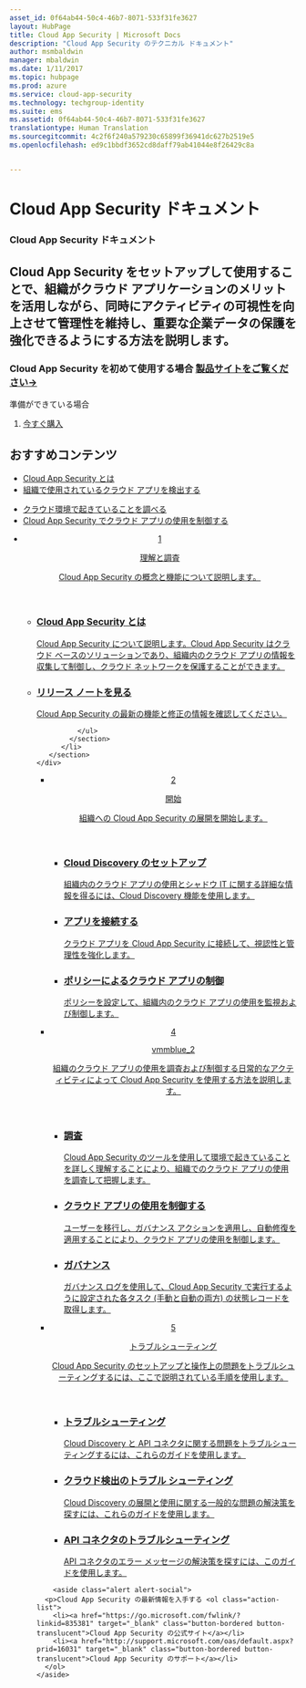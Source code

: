 ```yaml
---
asset_id: 0f64ab44-50c4-46b7-8071-533f31fe3627
layout: HubPage
title: Cloud App Security | Microsoft Docs
description: "Cloud App Security のテクニカル ドキュメント"
author: msmbaldwin
manager: mbaldwin
ms.date: 1/11/2017
ms.topic: hubpage
ms.prod: azure
ms.service: cloud-app-security
ms.technology: techgroup-identity
ms.suite: ems
ms.assetid: 0f64ab44-50c4-46b7-8071-533f31fe3627
translationtype: Human Translation
ms.sourcegitcommit: 4c2f6f240a579230c65899f36941dc627b2519e5
ms.openlocfilehash: ed9c1bbdf3652cd8daff79ab41044e8f26429c8a


---
```


# <a name="cloud-app-security-documentation"></a>Cloud App Security ドキュメント
<article id="main">
    <section id="hero-content">
      <h1>Cloud App Security ドキュメント</h1>
      <h2>Cloud App Security をセットアップして使用することで、組織がクラウド アプリケーションのメリットを活用しながら、同時にアクティビティの可視性を向上させて管理性を維持し、重要な企業データの保護を強化できるようにする方法を説明します。 </h2>
      <h3>Cloud App Security を初めて使用する場合 <a href="https://go.microsoft.com/fwlink/?linkid=835379" target="_blank">製品サイトをご覧ください&rarr;</a></h3>
    </section>
    <aside class="alert section-border">
        <p>準備ができている場合</p>
        <ol class="action-list">
            <li><a href="https://go.microsoft.com/fwlink/?linkid=835380" target="_blank" class="button-bordered button-translucent">今すぐ購入</a></li>
        </ol>
    </aside>
    <section id="featured" class="container">
      <h2 class="section-heading"><span class="icon icon-warning"></span> おすすめコンテンツ</h2>
      <div class="features row">
        <ul class="column column-half">
          <li><a href="./what-is-cloud-app-security.md">Cloud App Security とは</a></li>
          <li><a href="./set-up-cloud-discovery.md">組織で使用されているクラウド アプリを検出する</a></li>
        </ul>
        <ul class="column column-half">
          <li><a href="./investigate.md">クラウド環境で起きていることを調べる</a></li>
          <li><a href="./control.md">Cloud App Security でクラウド アプリの使用を制御する</a></li>
        </ul>
      </div>
    </section>
    <div id="journeys">
      <section class="container">
        <ul class="journeys-list">
          <li class="journey-step">
            <header class="journey-step-header row">
              <a href="./what-is-cloud-app-security.md">
                <div class="title column-third">
                  <span class="step-number">1</span>
                  <p>理解と調査</p>
                </div>
                <p class="description column-two-thirds">Cloud App Security の概念と機能について説明します。</p>
              </a>
            </header>
            <section class="journey-step-elements content">
              <ul class="row">
                <li class="column-third">
                  <a href="./what-is-cloud-app-security.md">
                    <h3>Cloud App Security とは</h3>
                    <p>Cloud App Security について説明します。Cloud App Security はクラウド ベースのソリューションであり、組織内のクラウド アプリの情報を収集して制御し、クラウド ネットワークを保護することができます。</p>
                  </a>
                </li>
                <li class="column-third">
                  <a href="./release-notes.md">
                    <h3>リリース ノートを見る</h3>
                    <p>Cloud App Security の最新の機能と修正の情報を確認してください。</p>
                  </a>
                </li>
                
              </ul>
            </section>
          </li>
       </section>
    </div>
<div id="journeys">
      <section class="container">
        <ul class="journeys-list">
          <li class="journey-step">
            <header class="journey-step-header row">
              <a href="./getting-started-with-cloud-app-security.md">
                <div class="title column-third">
                  <span class="step-number">2</span>
                  <p>開始</p>
                </div>
                <p class="description column-two-thirds">組織への Cloud App Security の展開を開始します。</p>
              </a>
            </header>
            <section class="journey-step-elements content">
              <ul class="row">
                <li class="column-third">
                  <a href="./set-up-cloud-discovery.md">
                    <h3>Cloud Discovery のセットアップ</h3>
                    <p>組織内のクラウド アプリの使用とシャドウ IT に関する詳細な情報を得るには、Cloud Discovery 機能を使用します。</p>
                  </a>
                </li>
                <li class="column-third">
                  <a href="./enable-instant-visibility-protection-and-governance-actions-for-your-apps.md">
                    <h3>アプリを接続する</h3>
                    <p>クラウド アプリを Cloud App Security に接続して、視認性と管理性を強化します。</p>
                  </a>
                </li>
                <li class="column-third">
                  <a href="./control-cloud-apps-with-policies.md">
                    <h3>ポリシーによるクラウド アプリの制御</h3>
                    <p>ポリシーを設定して、組織内のクラウド アプリの使用を監視および制御します。</p>
                  </a>
                </li>
              </ul>
            </section>
          </li>
       </section>
    </div>
  <div id="journeys">
      <section class="container">
        <ul class="journeys-list">
          <li class="journey-step">
            <header class="journey-step-header row">
              <a href="./daily-activities-to-protect-your-cloud-environment.md">
                <div class="title column-third">
                  <span class="step-number">4</span>
                  <p>vmmblue_2</p>
                </div>
                <p class="description column-two-thirds">組織のクラウド アプリの使用を調査および制御する日常的なアクティビティによって Cloud App Security を使用する方法を説明します。</p>
              </a>
            </header>
            <section class="journey-step-elements content">
              <ul class="row">
                <li class="column-third">
                  <a href="./investigate.md">
                    <h3>調査</h3>
                    <p>Cloud App Security のツールを使用して環境で起きていることを詳しく理解することにより、組織でのクラウド アプリの使用を調査して把握します。</p>
                  </a>
                </li>
                <li class="column-third">
                  <a href="./control.md">
                    <h3>クラウド アプリの使用を制御する</h3>
                    <p>ユーザーを移行し、ガバナンス アクションを適用し、自動修復を適用することにより、クラウド アプリの使用を制御します。</p>
                  </a>
                </li>
                <li class="column-third">
                  <a href="./governance-actions.md">
                    <h3>ガバナンス</h3>
                    <p>ガバナンス ログを使用して、Cloud App Security で実行するように設定された各タスク (手動と自動の両方) の状態レコードを取得します。</p>
                  </a>
                </li>
              </ul>
            </section>
          </li>
       </section>
    </div>
      <div id="journeys">
      <section class="container">
        <ul class="journeys-list">
          <li class="journey-step">
            <header class="journey-step-header row">
              <a href="./troubleshooting-cloud-discovery.md">
                <div class="title column-third">
                  <span class="step-number">5</span>
                  <p>トラブルシューティング</p>
                </div>
                <p class="description column-two-thirds">Cloud App Security のセットアップと操作上の問題をトラブルシューティングするには、ここで説明されている手順を使用します。</p>
              </a>
            </header>
            <section class="journey-step-elements content">
              <ul class="row">
                <li class="column-third">
                  <a href="./troubleshooting-cloud-discovery.md">
                    <h3>トラブルシューティング</h3>
                    <p>Cloud Discovery と API コネクタに関する問題をトラブルシューティングするには、これらのガイドを使用します。</p>
                  </a>
                </li>
                <li class="column-third">
                  <a href="./troubleshooting-cloud-discovery.md">
                    <h3>クラウド検出のトラブル シューティング</h3>
                    <p>Cloud Discovery の展開と使用に関する一般的な問題の解決策を探すには、これらのガイドを使用します。</p>
                  </a>
                </li>
                <li class="column-third">
                  <a href="./troubleshooting-api-connectors-using-error-messages.md">
                    <h3>API コネクタのトラブルシューティング</h3>
                    <p>API コネクタのエラー メッセージの解決策を探すには、このガイドを使用します。</p>
                  </a>
                </li>
              </ul>
            </section>
          </li>
       </section>
    </div>  

        <aside class="alert alert-social">
      <p>Cloud App Security の最新情報を入手する <ol class="action-list">
        <li><a href="https://go.microsoft.com/fwlink/?linkid=835381" target="_blank" class="button-bordered button-translucent">Cloud App Security の公式サイト</a></li>
        <li><a href="http://support.microsoft.com/oas/default.aspx?prid=16031" target="_blank" class="button-bordered button-translucent">Cloud App Security のサポート</a></li>
      </ol>
    </aside>
</article>



<!--HONumber=Dec16_HO1-->


